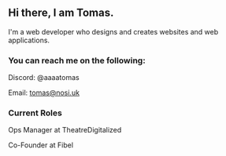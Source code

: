 ## Hi there, I am Tomas.
I'm a web developer who designs and creates websites and web applications.

### You can reach me on the following:
Discord: @aaaatomas

Email: tomas@nosi.uk

### Current Roles
Ops Manager at TheatreDigitalized

Co-Founder at Fibel
